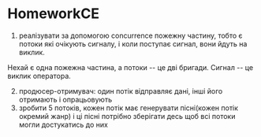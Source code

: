 # HomeworkCE
1) реалізувати за допомогою concurrence пожежну частину, тобто є потоки які очікують сигналу,
і коли поступає сигнал, вони йдуть на виклик.

Нехай є одна пожежна частина, а потоки -- це дві бригади. Сигнал -- це виклик оператора.

2) продюсер-отримувач: один потік відправляє дані, інші його отримають і опрацьовують
3) зробити 5 потоків, кожен потік має генерувати пісні(кожен потік окремий жанр) і ці пісні потрібно зберігати десь щоб всі потоки могли достукатись до них
